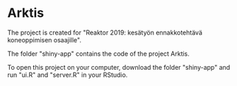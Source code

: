 # Arktis
The project is created for "Reaktor 2019: kesätyön ennakkotehtävä koneoppimisen osaajille".

The folder "shiny-app" contains the code of the project Arktis. 

To open this project on your computer, download the folder "shiny-app" and run "ui.R" and "server.R" in your RStudio. 
